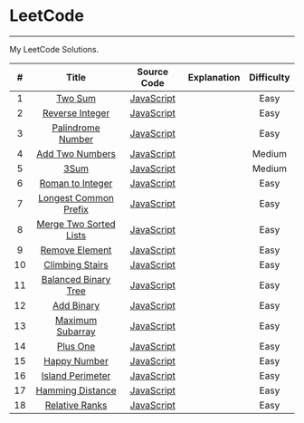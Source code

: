 # LeetCode

---

My LeetCode Solutions.

| # | Title | Source Code | Explanation | Difficulty |
|:---:|:---:|:---:|:---:|:---:|
| 1 | [Two Sum](https://leetcode.com/problems/two-sum/) | [JavaScript](https://github.com/cderek/leetcode/blob/master/algorithms/Two%20Sum/two-sum.js) | | Easy |
| 2 | [Reverse Integer](https://leetcode-cn.com/problems/reverse-integer/) | [JavaScript](https://github.com/cderek/leetcode/blob/master/algorithms/Reverse%20Integer/reverse-integer.js) | | Easy |
| 3 | [ Palindrome Number](https://leetcode-cn.com/problems/palindrome-number/) | [JavaScript](https://github.com/cderek/leetcode/blob/master/algorithms/Palindrome%20Number/palindrome-number.js) | | Easy |
| 4 | [Add Two Numbers](https://leetcode.com/problems/add-two-numbers/) | [JavaScript](https://github.com/cderek/leetcode/blob/master/algorithms/Add%20Two%20Numbers/add-two-numbers.js) | | Medium |
| 5 | [3Sum](https://leetcode-cn.com/problems/3sum/) | [JavaScript](https://github.com/cderek/leetcode/blob/master/algorithms/3Sum/3Sum.js) | | Medium |
| 6 | [Roman to Integer](https://leetcode-cn.com/problems/roman-to-integer/) | [JavaScript](https://github.com/cderek/leetcode/blob/master/algorithms/Roman%20to%20Integer/roman-to-integer.js) | | Easy |
| 7 | [Longest Common Prefix](https://leetcode-cn.com/problems/longest-common-prefix/) | [JavaScript](https://github.com/cderek/leetcode/blob/master/algorithms/Longest%20Common%20Prefix/longest-common-prefix.js) | | Easy |
| 8 | [Merge Two Sorted Lists](https://leetcode-cn.com/problems/merge-two-sorted-lists/) | [JavaScript](https://github.com/cderek/leetcode/blob/master/algorithms/%20Merge%20Two%20Sorted%20Lists/merge-two-sorted-lists.js) | | Easy |
| 9 | [Remove Element](https://leetcode-cn.com/problems/remove-element/) | [JavaScript](https://github.com/cderek/leetcode/blob/master/algorithms/Remove%20Element/remove-element.js) | | Easy |
| 10 | [Climbing Stairs](https://leetcode-cn.com/problems/climbing-stairs/) | [JavaScript](https://github.com/cderek/leetcode/blob/master/algorithms/Climbing%20Stairs/climbing-stairs.js) | | Easy |
| 11 | [Balanced Binary Tree](https://leetcode-cn.com/problems/balanced-binary-tree/) | [JavaScript](https://github.com/cderek/leetcode/blob/master/algorithms/Balanced%20Binary%20Tree/balanced-binary-tree.js) | | Easy |
| 12 | [Add Binary](https://leetcode-cn.com/problems/add-binary/) | [JavaScript](https://github.com/cderek/leetcode/blob/master/algorithms/Add%20Binary/add-binary.js) | | Easy |
| 13 | [Maximum Subarray](https://leetcode-cn.com/problems/maximum-subarray/submissions/) | [JavaScript](https://github.com/cderek/leetcode/blob/master/algorithms/Maximum%20Subarray/maximum-subarray.js) | | Easy |
| 14 | [Plus One](https://leetcode-cn.com/problems/plus-one/) | [JavaScript](https://github.com/cderek/leetcode/blob/master/algorithms/Plus%20One/plus-one.js) | | Easy |
| 15| [Happy Number](https://leetcode-cn.com/problems/happy-number/) | [JavaScript](https://github.com/cderek/leetcode/blob/master/algorithms/Happy%20Number/happy-number.js) | | Easy |
| 16| [Island Perimeter](https://leetcode-cn.com/problems/island-perimeter/) | [JavaScript](https://github.com/cderek/leetcode/blob/master/algorithms/Island%20Perimeter/island-perimeter.js) | | Easy |
| 17| [Hamming Distance](https://leetcode-cn.com/problems/hamming-distance/) | [JavaScript](https://github.com/cderek/leetcode/blob/master/algorithms/Hamming%20Distance/hamming-distance.js) | | Easy |
| 18| [Relative Ranks](https://leetcode-cn.com/problems/relative-ranks/) | [JavaScript](https://github.com/cderek/leetcode/blob/master/algorithms/Relative%20Ranks/relative-ranks.js) | | Easy |

